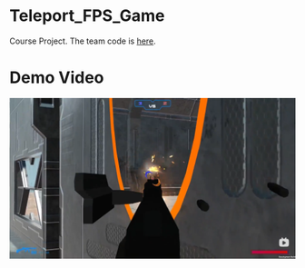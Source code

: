 # Teleport_FPS_Game
Course Project. The team code is [here](https://github.com/IwakuraRein/Teleport_FPS_Game).
# Demo Video
[<img src="Srcs/Video Cover.png" align=center>](https://www.bilibili.com/video/BV15Y41187sv/?spm_id_from=333.999.0.0&vd_source=f886be6ac401fba163ae46b57a201fdd)
